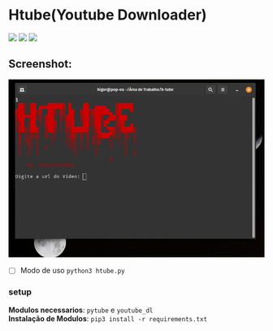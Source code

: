 # Htube(Youtube Downloader)
<img src="https://img.shields.io/badge/-Linux-white?style=for-the-badge&logo=Linux&logoColor=red"> <img src="https://img.shields.io/badge/-Python-white?style=for-the-badge&logo=python&logoColor=red"> <img src="https://img.shields.io/badge/-Terminal-white?style=for-the-badge&logo=GNU%20Bash&logoColor=red">

## Screenshot:
![imagem](/.screenshot/a.png)


- [ ] Modo de uso ```python3 htube.py```

### setup
<b>Modulos necessarios</b>: ```pytube``` e ```youtube_dl```<br>
<b>Instalação de Modulos</b>: ```pip3 install -r requirements.txt```<br>